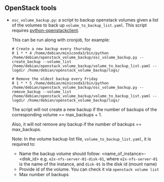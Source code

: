 ## OpenStack tools

* `osc_volume_backup.py`: a script to backup openstack volumes given a list of the volumes to back up `volume_to_backup_list.yaml`.
  This script requires [python-openstackclient](https://opendev.org/openstack/python-openstackclient).
  
  This can be run along with cronjob, for example:
  ```
  # Create a new backup every thursday
  0 1 * * 4 /home/debian/miniconda3/bin/python /home/debian/openstack_volume_backup/osc_volume_backup.py --create_backup --volume_list /home/debian/openstack_volume_backup/volume_to_backup_list.yaml --logdir /home/debian/openstack_volume_backup/logs/ 
  
  # Remove the oldest backup every Friday
  0 1 * * 5 /home/debian/miniconda3/bin/python /home/debian/openstack_volume_backup/osc_volume_backup.py --remove_backup --volume_list /home/debian/openstack_volume_backup/volume_to_backup_list.yaml --logdir /home/debian/openstack_volume_backup/logs/
  ```
  
  The script will not create a new backup if the number of backups of the corresponding volume == max_backups + 1.
  
  Also, it will not remove any backup if the number of backups == max_backups.
  
  
  Note:
  In the volume backup list file, `volume_to_backup_list.yaml`, it is required to:
  * Name the backup volume should follow: <name_of_instance>-<disk_id> e.g. `e2x-nfs-server-01-disk-01`, where `e2x-nfs-server-01`
    is the name of the instance, and `disk-01` is the disk id (mount name)
  * Provide id of the volume. You can check it via `openstack volume list`
  * Max number of backups
  
